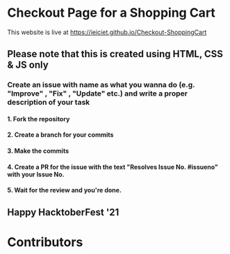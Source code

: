 # Checkout Page for a Shopping Cart
This website is live at https://ieiciet.github.io/Checkout-ShoppingCart


## Please note that this is created using HTML, CSS & JS only
### Create an issue with name as what you wanna do (e.g. "Improve" , "Fix" , "Update" etc.) and write a proper description of your task
#### 1. Fork the repository
#### 2. Create a branch for your commits
#### 3. Make the commits
#### 4. Create a PR for the issue with the text "Resolves Issue No. #issueno" with your Issue No. 
#### 5. Wait for the review and you're done.
## Happy HacktoberFest '21

# Contributors
